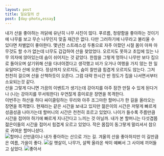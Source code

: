 ```yaml
---
layout: post
title: 일요일의 산
post: [day-photo,essay]
---
```

내가 산을 좋아하는 까닭에 유난히 나무 사진이 많다. 푸르름, 청량함을 좋아하는 것이기에 나무를 보고 무슨 나무인지 맞출 재간은 없다. 다만 그러하기에 나무라고 불리울 수 있다면 차별없이 좋아한다. 몇년전 스트레스성 두통으로 자주 아팠던 시절 몸이 아파 아무것도 할 수가 없는데 너무도 갑갑하여 산을 찾았었다. 오르지도 못하고 초입에 있는 나무 의자에 앉아있는데 숨이 쉬어지는 것 같았다. 한참을 그렇게 멍하니 나무만 보다 집으로 돌아오며 살기위해 산을 다녀야겠다고 생각했고 비가 오거나 여행을 가지 않는 한 일요일마다 산에 오른다. 정상까지 오르지도, 숨이 찰만큼 힘겹게 오르지도 않는다. 그저 천천히 걸으며 산을 산책하듯이 오른다. 그럼 대략 한시간 반 정도가 집을 나서면서부터 소요되는것 같다.  
산을 그렇게 다니면 가끔의 이벤트가 생기는데 강아지를 아주 잠깐 만질 수 있게 된다거나 (나는 강아지를 무서워한다) 우연찮게  흥미로운 장면을 목격한다.   
이번주는 하산을 하다 싸이클링하는 무리와 아주 조그마한 할머니가 한 길을 올라오는 장면을 목격했다. 현재라는 같은 시간을 보내고 있지만 젊은이의 시간은 저렇게 빠르게 성큼성큼 나아가는데 할머니의 시간은 천천히 흐르고 있었다. 나이가 들수록 주름만큼 시간을 접어야 하기에 빠르게 지나간다고 느끼는 것 아닐까. 내가 본 할머니는 다섯겹쯤 젊은이들의 시간을 접어서 힘겹게 오르고 있었다. 작은 몸집이 동그랗게 말리셔서 참으로 귀여운 할머니셨다.   
![할머니](http://lh3.googleusercontent.com/-f6FHhQ6GeEo/VixHthJC2HI/AAAAAAAAAUk/DoAEflwoxx0/s1280/upload_-1.jpg)
산만큼이나 내가 좋아하는 산으로 가는 길. 겨울의 산을 좋아하지만 이 길만큼은 여름, 가을이 좋다.
![길](http://lh3.googleusercontent.com/-Xjk3W-ZpgwE/VixHvJQAdvI/AAAAAAAAAUs/e7pIphA9tyg/s1280/upload_-1.jpg)
햇살이, 나무가, 살짝 올라온 싹이 예뻐서 그 사이에 끼어들고 싶었다.
![좋아서](http://lh3.googleusercontent.com/-42bKWbHe1CA/VixHwssdQSI/AAAAAAAAAU0/OTl7tgLYOjU/s1280/upload_-1.jpg)